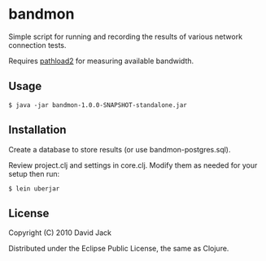 # bandmon

Simple script for running and recording the results of various network
connection tests. 

Requires [pathload2](http://www.measurementlab.net/measurement-lab-tools) for measuring available bandwidth. 

## Usage

    $ java -jar bandmon-1.0.0-SNAPSHOT-standalone.jar    

## Installation

Create a database to store results (or use bandmon-postgres.sql).

Review project.clj and settings in core.clj.  Modify them as needed for your setup then run:

    $ lein uberjar

## License

Copyright (C) 2010 David Jack

Distributed under the Eclipse Public License, the same as Clojure.
